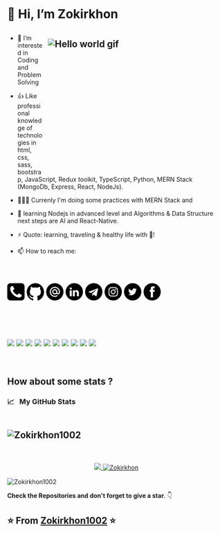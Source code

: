 # 👋 Hi, I’m Zokirkhon
## <img style="margin:10px" align="right" alt="Hello world gif" src="./assets/hi.gif" height="300" width="400" />

- 👀 I’m interested in Coding and Problem Solving

- 👍 Like professional knowledge of technologies in html, css, sass, bootstrap, JavaScript, Redux toolkit, TypeScript, Python, MERN Stack (MongoDb, Express, React, NodeJs).

- 👨🏻‍💻 Currenly I'm doing some practices with MERN Stack and

- 🌱 learning Nodejs in advanced level and Algorithms & Data Structure next steps are AI and React-Native.

- ⚡ Quote: learning, traveling & healthy life with 🏓!

- 📫 How to reach me:
<br />

 ## [<img src="./assets/tel.png" alt="github logo" width="40">](tel:821080891816) [<img src="./assets/github.png" alt="github logo" width="40">](https://github.com/Zokirkhon1002) [<img src="./assets/email.png" alt="gmaillogo" width="40">](mailto:zokirxonkotibxanov@gmail.com) [<img src="./assets/link.png" alt="linkedin logo" width="40">](https://www.linkedin.com/in/zokirkhon-kotibkhonov-2997b1202) [<img src="./assets/telegram.png" alt="linkedin logo" width="40">](https://t.me/Zokirkhann1002) [<img src="./assets/instagram.png" alt="linkedin logo" width="40">](https://www.instagram.com/zokirkhan1002) [<img src="./assets/Twitter.png" width="40">](https://mobile.twitter.com/Zokirkhan1) [<img src="./assets/fb.png" alt="linkedin logo" width="40">](https://m.facebook.com/Zokirkhan102)
 

 <br />
 <br />

 ## <img src="https://media.giphy.com/media/IdyAQJVN2kVPNUrojM/giphy.gif" width="50"> <img src="https://media.giphy.com/media/XAxylRMCdpbEWUAvr8/giphy.gif" width="50"> <img src="https://media.giphy.com/media/fsEaZldNC8A1PJ3mwp/giphy.gif" width="50"> <img src="https://media.giphy.com/media/ln7z2eWriiQAllfVcn/giphy.gif" width="50" /> <img src="https://cdn.worldvectorlogo.com/logos/typescript.svg" width="50"> <img src="https://media.giphy.com/media/eNAsjO55tPbgaor7ma/giphy.gif" width="50"> <img src="https://media.giphy.com/media/kdFc8fubgS31b8DsVu/giphy.gif" width="50"> <img src="https://cdn.icon-icons.com/icons2/2415/PNG/512/redux_original_logo_icon_146365.png" width="50"> <img src="https://media.giphy.com/media/Ri2TUcKlaOcaDBxFpY/giphy.gif" width="50"> <img src="https://media.giphy.com/media/LMt9638dO8dftAjtco/giphy.gif" width="50">
 <br /> 

 ## How about some stats ? 




 <h3>
  <summary>
    📈  &nbsp; My GitHub Stats
  </summary> 
  <br>

   ## <p align="left"> <img src="https://komarev.com/ghpvc/?username=Zokirkhon1002&label=Profile%20views&color=0e75b6&style=flat" alt="Zokirkhon1002" /> </p>

  
  <br>

  <p align="center">
   <a href="https://github.com/Zokirkhon1002">
    <img height="180em" src="https://github-readme-stats-eight-theta.vercel.app/api?username=Zokirkhon1002&show_icons=true&theme=midnight-white&count_private=true"/>
    <img height="180em" src="https://github-readme-stats.vercel.app/api/top-langs/?username=Zokirkhon1002&show_icons=true&theme=midnight-white&layout=compact" alt="Zokirkhon" />
  </a>
</p>

<p><img align="center" src="https://github-readme-streak-stats.herokuapp.com/?user=Zokirkhon1002&" alt="Zokirkhon1002" /></p>
</h3>


**Check the Repositories and don't forget to give a star.** 👇

⭐️ From [Zokirkhon1002](https://github.com/Zokirkhon1002?tab=repositories) ⭐️
-------

<!---
Zokirkhon1002/Zokirkhon1002 is a ✨ special ✨ repository because its `README.md` (this file) appears on your GitHub profile.
You can click the Preview link to take a look at your changes.
--->

